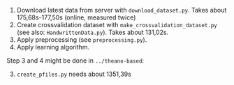 1. Download latest data from server with `download_dataset.py`.
   Takes about 175,68s-177,50s  (online, measured twice)
2. Create crossvalidation dataset with `make_crossvalidation_dataset.py` (see also: `HandwrittenData.py`). Takes about 131,02s.
3. Apply preprocessing (see `preprocessing.py`).
4. Apply learning algorithm.

Step 3 and 4 might be done in `../theano-based`:

3. `create_pfiles.py` needs about 1351,39s